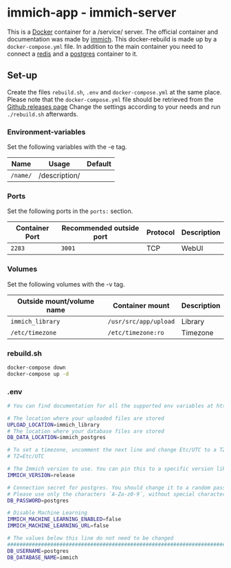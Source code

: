 # immich-app - immich-server

This is a [Docker](/wiki/docker.md) container for a /service/ server.
The official container and documentation was made by
[immich](https://github.com/immich-app/immich).
This docker-rebuild is made up by a `docker-compose.yml` file.
In addition to the main container you need to connect a
[redis](/wiki/docker/redis.md) and a [postgres](/wiki/docker/postgres.md) container to it.

## Set-up

Create the files `rebuild.sh`, `.env` and `docker-compose.yml` at the same
place.
Please note that the `docker-compose.yml` file should be retrieved from the
[Github releases page](https://github.com/immich-app/immich/releases/)
Change the settings according to your needs and run `./rebuild.sh` afterwards.

### Environment-variables

Set the following variables with the -e tag.

| Name       | Usage         | Default |
| ---------- | ------------- | ------- |
| `/name/`   | /description/ |         |

### Ports

Set the following ports in the `ports:` section.

| Container Port | Recommended outside port | Protocol  | Description   |
| -------------- | ------------------------ | --------- | ------------- |
| `2283`         | `3001`                   | TCP       | WebUI         |

### Volumes

Set the following volumes with the -v tag.

| Outside mount/volume name | Container mount       | Description   |
| ------------------------- | --------------------- | ------------- |
| `immich_library`          | `/usr/src/app/upload` | Library       |
| `/etc/timezone`           | `/etc/timezone:ro`    | Timezone      |

### rebuild.sh

```sh #!/bin/sh
docker-compose down
docker-compose up -d
```

### .env

```sh
# You can find documentation for all the supported env variables at https://immich.app/docs/install/environment-variables

# The location where your uploaded files are stored
UPLOAD_LOCATION=immich_library
# The location where your database files are stored
DB_DATA_LOCATION=immich_postgres

# To set a timezone, uncomment the next line and change Etc/UTC to a TZ identifier from this list: https://en.wikipedia.org/wiki/List_of_tz_database_time_zones#List
# TZ=Etc/UTC

# The Immich version to use. You can pin this to a specific version like "v1.71.0"
IMMICH_VERSION=release

# Connection secret for postgres. You should change it to a random password
# Please use only the characters `A-Za-z0-9`, without special characters or spaces
DB_PASSWORD=postgres

# Disable Machine Learning
IMMICH_MACHINE_LEARNING_ENABLED=false
IMMICH_MACHINE_LEARNING_URL=false

# The values below this line do not need to be changed
###################################################################################
DB_USERNAME=postgres
DB_DATABASE_NAME=immich
```

